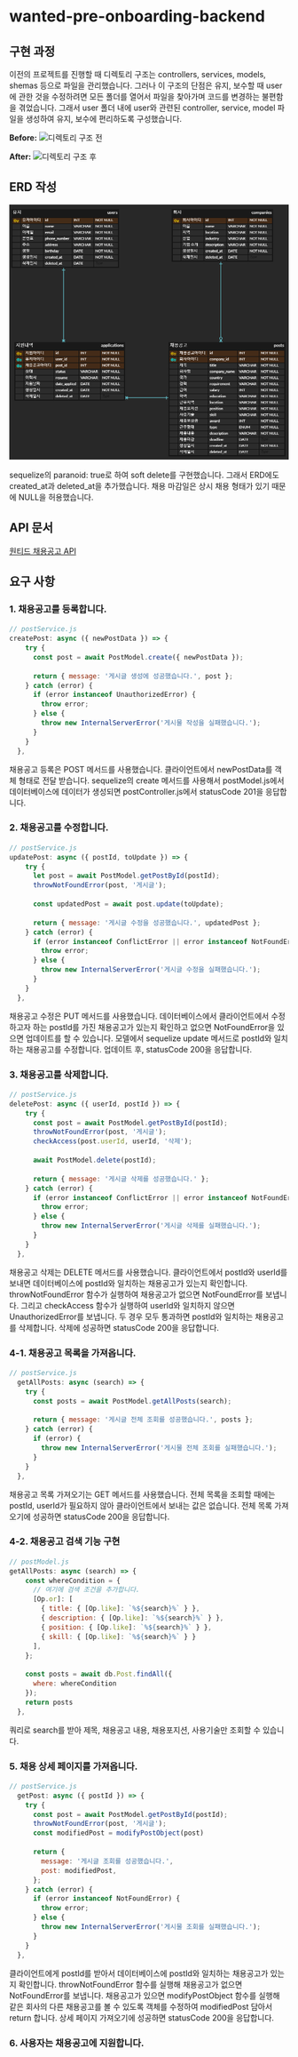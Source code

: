 # wanted-pre-onboarding-backend

## 구현 과정

이전의 프로젝트를 진행할 때 디렉토리 구조는 controllers, services, models, shemas 등으로 파일을 관리했습니다.
그러나 이 구조의 단점은 유지, 보수할 때 user에 관한 것을 수정하려면 모든 폴더를 열어서 파일을 찾아가며 코드를 변경하는 불편함을 겪었습니다.
그래서 user 폴더 내에 user와 관련된 controller, service, model 파일을 생성하여 유지, 보수에 편리하도록 구성했습니다.

**Before:**
![디렉토리 구조 전](wanted-before-directory.PNG)

**After:**
![디렉토리 구조 후](wanted-after-directory.PNG)

## ERD 작성

![채용 웹서비스 ERD](./docs/wanted-ERD.PNG)

sequelize의 paranoid: true로 하여 soft delete를 구현했습니다.
그래서 ERD에도 created_at과 deleted_at을 추가했습니다.
채용 마감일은 상시 채용 형태가 있기 때문에 NULL을 허용했습니다.

## API 문서

[원티드 채용공고 API](https://knotty-save-78e.notion.site/API-e2c144840ee5435cbd6017279ef973f3?pvs=4)

## 요구 사항

### 1. 채용공고를 등록합니다.

```javascript
// postService.js
createPost: async ({ newPostData }) => {
    try {
      const post = await PostModel.create({ newPostData });

      return { message: '게시글 생성에 성공했습니다.', post };
    } catch (error) {
      if (error instanceof UnauthorizedError) {
        throw error;
      } else {
        throw new InternalServerError('게시물 작성을 실패했습니다.');
      }
    }
  },
```

채용공고 등록은 POST 메서드를 사용했습니다.
클라이언트에서 newPostData를 객체 형태로 전달 받습니다.
sequelize의 create 메서드를 사용해서 postModel.js에서 데이터베이스에 데이터가 생성되면
postController.js에서 statusCode 201을 응답합니다.

### 2. 채용공고를 수정합니다.

```javascript
// postService.js
updatePost: async ({ postId, toUpdate }) => {
    try {
      let post = await PostModel.getPostById(postId);
      throwNotFoundError(post, '게시글');

      const updatedPost = await post.update(toUpdate);

      return { message: '게시글 수정을 성공했습니다.', updatedPost };
    } catch (error) {
      if (error instanceof ConflictError || error instanceof NotFoundError || error instanceof BadRequestError) {
        throw error;
      } else {
        throw new InternalServerError('게시글 수정을 실패했습니다.');
      }
    }
  },
```

채용공고 수정은 PUT 메서드를 사용했습니다.
데이터베이스에서 클라이언트에서 수정하고자 하는 postId를 가진 채용공고가 있는지 확인하고
없으면 NotFoundError을 있으면 업데이트를 할 수 있습니다.
모델에서 sequelize update 메서드로 postId와 일치하는 채용공고를 수정합니다.
업데이트 후, statusCode 200을 응답합니다.

### 3. 채용공고를 삭제합니다.

```javascript
// postService.js
deletePost: async ({ userId, postId }) => {
    try {
      const post = await PostModel.getPostById(postId);
      throwNotFoundError(post, '게시글');
      checkAccess(post.userId, userId, '삭제');

      await PostModel.delete(postId);

      return { message: '게시글 삭제를 성공했습니다.' };
    } catch (error) {
      if (error instanceof ConflictError || error instanceof NotFoundError) {
        throw error;
      } else {
        throw new InternalServerError('게시글 삭제를 실패했습니다.');
      }
    }
  },
```

채용공고 삭제는 DELETE 메서드를 사용했습니다.
클라이언트에서 postId와 userId를 보내면 데이터베이스에 postId와 일치하는 채용공고가 있는지 확인합니다.
throwNotFoundError 함수가 실행하여 채용공고가 없으면 NotFoundError를 보냅니다.
그리고 checkAccess 함수가 실행하여 userId와 일치하지 않으면 UnauthorizedError를 보냅니다.
두 경우 모두 통과하면 postId와 일치하는 채용공고를 삭제합니다.
삭제에 성공하면 statusCode 200을 응답합니다.

### 4-1. 채용공고 목록을 가져옵니다.

```javascript
// postService.js
  getAllPosts: async (search) => {
    try {
      const posts = await PostModel.getAllPosts(search);

      return { message: '게시글 전체 조회를 성공했습니다.', posts };
    } catch (error) {
      if (error) {
        throw new InternalServerError('게시물 전체 조회를 실패했습니다.');
      }
    }
  },
```

채용공고 목록 가져오기는 GET 메서드를 사용했습니다.
전체 목록을 조회할 때에는 postId, userId가 필요하지 않아 클라이언트에서 보내는 값은 없습니다.
전체 목록 가져오기에 성공하면 statusCode 200을 응답합니다.

### 4-2. 채용공고 검색 기능 구현

```javascript
// postModel.js
getAllPosts: async (search) => {
    const whereCondition = {
      // 여기에 검색 조건을 추가합니다.
      [Op.or]: [
        { title: { [Op.like]: `%${search}%` } },
        { description: { [Op.like]: `%${search}%` } },
        { position: { [Op.like]: `%${search}%` } },
        { skill: { [Op.like]: `%${search}%` } }
      ],
    };

    const posts = await db.Post.findAll({
      where: whereCondition
    });
    return posts
  },
```

쿼리로 search를 받아 제목, 채용공고 내용, 채용포지션, 사용기술만 조회할 수 있습니다.

### 5. 채용 상세 페이지를 가져옵니다.

```javascript
// postService.js
  getPost: async ({ postId }) => {
    try {
      const post = await PostModel.getPostById(postId);
      throwNotFoundError(post, '게시글');
      const modifiedPost = modifyPostObject(post)

      return {
        message: '게시글 조회를 성공했습니다.',
        post: modifiedPost,
      };
    } catch (error) {
      if (error instanceof NotFoundError) {
        throw error;
      } else {
        throw new InternalServerError('게시물 조회를 실패했습니다.');
      }
    }
  },
```

클라이언트에게 postId를 받아서 데이터베이스에 postId와 일치하는 채용공고가 있는지 확인합니다.
throwNotFoundError 함수를 실행해 채용공고가 없으면 NotFoundError를 보냅니다.
채용공고가 있으면 modifyPostObject 함수를 실행해 같은 회사의 다른 채용공고를 볼 수 있도록 객체를 수정하여
modifiedPost 담아서 return 합니다.
상세 페이지 가져오기에 성공하면 statusCode 200을 응답합니다.

### 6. 사용자는 채용공고에 지원합니다.
